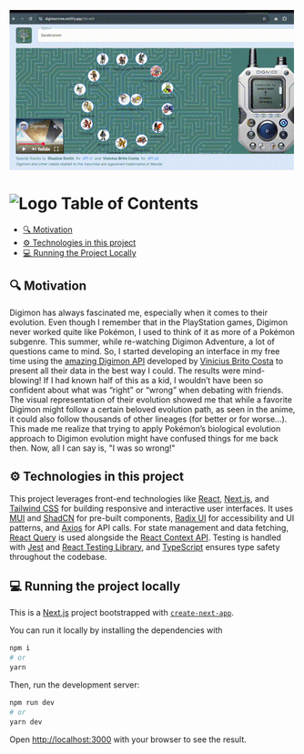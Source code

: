 ![Demo Gif](./src/assets/demo/demo.gif)

# ![Logo](https://digimon-tree.netlify.app/_next/image?url=%2F_next%2Fstatic%2Fmedia%2Flogo.534975c4.png&w=75&q=75) Table of Contents
- [🔍 Motivation](#motivation)
- [⚙️ Technologies in this project](#technologies-in-this-project)
- [💻 Running the Project Locally](#running-the-project-locally)

## 🔍 Motivation
Digimon has always fascinated me, especially when it comes to their evolution.
Even though I remember that in the PlayStation games, Digimon never worked quite like Pokémon, I used to think of it as more of a Pokémon subgenre. This summer, while re-watching Digimon Adventure, a lot of questions came to mind. So, I started developing an interface in my free time using the [amazing Digimon API](https://digimon-api.com/) developed by [Vinicius Brito Costa](https://github.com/Vinicius-Brito-Costa) to present all their data in the best way I could. The results were mind-blowing! If I had known half of this as a kid, I wouldn’t have been so confident about what was “right” or “wrong” when debating with friends. The visual representation of their evolution showed me that while a favorite Digimon might follow a certain beloved evolution path, as seen in the anime, it could also follow thousands of other lineages (for better or for worse…). This made me realize that trying to apply Pokémon’s biological evolution approach to Digimon evolution might have confused things for me back then. Now, all I can say is, "I was so wrong!"

## ⚙️ Technologies in this project
This project leverages front-end technologies like [React](https://reactjs.org/logo-og.png), [Next.js](https://nextjs.org/static/favicon/favicon-32x32.png), and [Tailwind CSS](https://tailwindcss.com/favicon-32x32.png) for building responsive and interactive user interfaces. It uses [MUI](https://mui.com/static/logo.svg) and [ShadCN](https://shadcn.dev/favicon.ico) for pre-built components, [Radix UI](https://radix-ui.com/favicon.ico) for accessibility and UI patterns, and [Axios](https://axios-http.com/favicon.ico) for API calls. For state management and data fetching, [React Query](https://tanstack.com/query/favicon.ico) is used alongside the [React Context API](https://reactjs.org/logo-og.png). Testing is handled with [Jest](https://jestjs.io/img/jest-logo-128x128.png) and [React Testing Library](https://testing-library.com/img/logo.svg), and [TypeScript](https://www.typescriptlang.org/favicon.ico) ensures type safety throughout the codebase.



## 💻 Running the project locally
This is a [Next.js](https://nextjs.org) project bootstrapped with [`create-next-app`](https://nextjs.org/docs/app/api-reference/cli/create-next-app).

You can run it locally by installing the dependencies with
```bash
npm i
# or
yarn
```

Then, run the development server:

```bash
npm run dev
# or
yarn dev
```

Open [http://localhost:3000](http://localhost:3000) with your browser to see the result.
